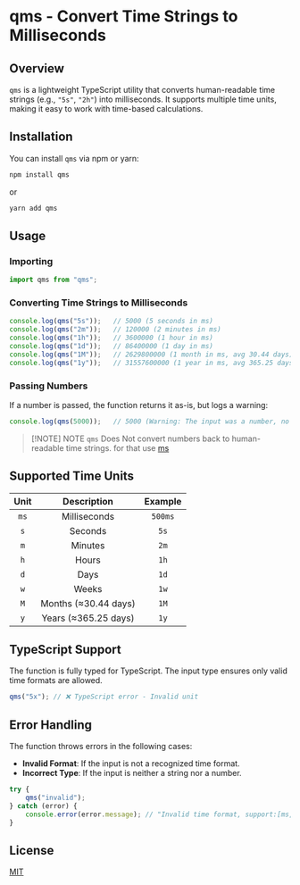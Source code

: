 # qms - Convert Time Strings to Milliseconds

## Overview

`qms` is a lightweight TypeScript utility that converts human-readable time strings (e.g., `"5s"`, `"2h"`) into milliseconds. It supports multiple time units, making it easy to work with time-based calculations.

## Installation

You can install `qms` via npm or yarn:

```sh
npm install qms
```

or

```sh
yarn add qms
```

## Usage

### Importing

```typescript
import qms from "qms";
```

### Converting Time Strings to Milliseconds

```typescript
console.log(qms("5s"));   // 5000 (5 seconds in ms)
console.log(qms("2m"));   // 120000 (2 minutes in ms)
console.log(qms("1h"));   // 3600000 (1 hour in ms)
console.log(qms("1d"));   // 86400000 (1 day in ms)
console.log(qms("1M"));   // 2629800000 (1 month in ms, avg 30.44 days)
console.log(qms("1y"));   // 31557600000 (1 year in ms, avg 365.25 days)
```

### Passing Numbers

If a number is passed, the function returns it as-is, but logs a warning:

```typescript
console.log(qms(5000));   // 5000 (Warning: The input was a number, no need for converting)
```

> [!NOTE] NOTE
> `qms` Does Not convert numbers back to human-readable time strings. for that use [ms](https://github.com/vercel/ms)

## Supported Time Units

| Unit  |     Description      | Example |
| :---: | :------------------: | :-----: |
| `ms`  |     Milliseconds     | `500ms` |
|  `s`  |       Seconds        |  `5s`   |
|  `m`  |       Minutes        |  `2m`   |
|  `h`  |        Hours         |  `1h`   |
|  `d`  |         Days         |  `1d`   |
|  `w`  |        Weeks         |  `1w`   |
|  `M`  | Months (≈30.44 days) |  `1M`   |
|  `y`  | Years (≈365.25 days) |  `1y`   |

## TypeScript Support

The function is fully typed for TypeScript. The input type ensures only valid time formats are allowed.

```typescript
qms("5x"); // ❌ TypeScript error - Invalid unit
```

## Error Handling

The function throws errors in the following cases:

- **Invalid Format**: If the input is not a recognized time format.
- **Incorrect Type**: If the input is neither a string nor a number.

```typescript
try {
    qms("invalid");
} catch (error) {
    console.error(error.message); // "Invalid time format, support:[ms,s,m,h,d,w,M,y]"
}
```

## License

[MIT]()
